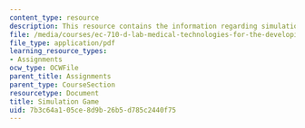```yaml
---
content_type: resource
description: This resource contains the information regarding simulation game.
file: /media/courses/ec-710-d-lab-medical-technologies-for-the-developing-world-spring-2010/7b3c64a105ce8d9b26b5d785c2440f75_MITEC_710S10_simlgame.pdf
file_type: application/pdf
learning_resource_types:
- Assignments
ocw_type: OCWFile
parent_title: Assignments
parent_type: CourseSection
resourcetype: Document
title: Simulation Game
uid: 7b3c64a1-05ce-8d9b-26b5-d785c2440f75
---
```

